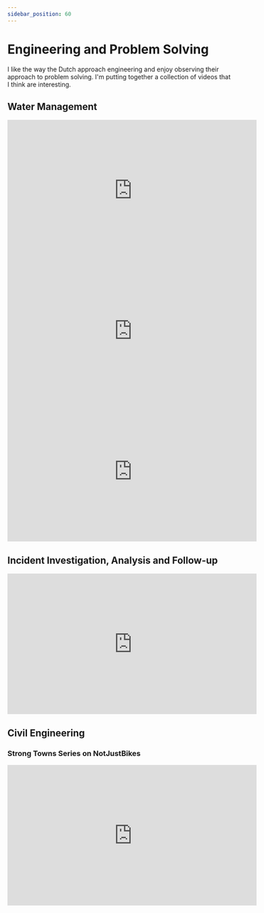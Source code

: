 ```yaml
---
sidebar_position: 60
---
```


# Engineering and Problem Solving

I like the way the Dutch approach engineering and enjoy observing their approach to problem solving. I'm putting together a collection of videos that I think are interesting.

## Water Management

<iframe width="560" height="315" src="https://www.youtube.com/embed/OdVEVP9mRRU" title="YouTube video player" frameborder="0" allow="accelerometer; autoplay; clipboard-write; encrypted-media; gyroscope; picture-in-picture; web-share" allowfullscreen></iframe>

<iframe width="560" height="315" src="https://www.youtube.com/embed/8ir1Vj1D930" title="YouTube video player" frameborder="0" allow="accelerometer; autoplay; clipboard-write; encrypted-media; gyroscope; picture-in-picture; web-share" allowfullscreen></iframe>

<iframe width="560" height="315" src="https://www.youtube.com/embed/B-M2sORduKI" title="YouTube video player" frameborder="0" allow="accelerometer; autoplay; clipboard-write; encrypted-media; gyroscope; picture-in-picture; web-share" allowfullscreen></iframe>

## Incident Investigation, Analysis and Follow-up

<iframe width="560" height="315" src="https://www.youtube.com/embed/LJevke4_i5Y" title="YouTube video player" frameborder="0" allow="accelerometer; autoplay; clipboard-write; encrypted-media; gyroscope; picture-in-picture; web-share" allowfullscreen></iframe>

## Civil Engineering

### Strong Towns Series on NotJustBikes

<iframe width="560" height="315" src="https://www.youtube.com/embed/videoseries?list=PLJp5q-R0lZ0_FCUbeVWK6OGLN69ehUTVa" title="YouTube video player" frameborder="0" allow="accelerometer; autoplay; clipboard-write; encrypted-media; gyroscope; picture-in-picture; web-share" allowfullscreen></iframe>
